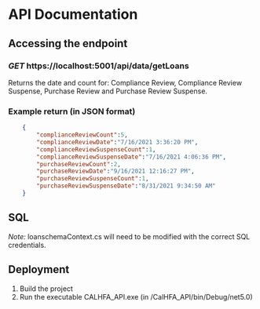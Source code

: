 # API Documentation
## Accessing the endpoint
### *GET* https://localhost:5001/api/data/getLoans
Returns the date and count for:
Compliance Review, Compliance Review Suspense, Purchase Review and Purchase Review Suspense.

### Example return (in JSON format)
```json
	{
		"complianceReviewCount":5,
		"complianceReviewDate":"7/16/2021 3:36:20 PM",
		"complianceReviewSuspenseCount":1,
		"complianceReviewSuspenseDate":"7/16/2021 4:06:36 PM",
		"purchaseReviewCount":2,
		"purchaseReviewDate":"9/16/2021 12:16:27 PM",
		"purchaseReviewSuspenseCount":1,
		"purchaseReviewSuspenseDate":"8/31/2021 9:34:50 AM"
	}
```
## SQL
*Note:* loanschemaContext.cs will need to be modified with the correct SQL credentials.
## Deployment
1. Build the project
1. Run the executable CALHFA_API.exe (in /CalHFA_API/bin/Debug/net5.0)
